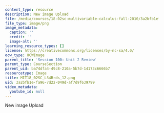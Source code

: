 ```yaml
---
content_type: resource
description: New image Upload
file: /media/courses/18-02sc-multivariable-calculus-fall-2010/3a2bfb1efa967d22049daf7d9f639799_MIT18_02SC_L34Brds_12.png
file_type: image/png
image_metadata:
  caption: ''
  credit: ''
  image-alt: ''
learning_resource_types: []
license: https://creativecommons.org/licenses/by-nc-sa/4.0/
ocw_type: OCWImage
parent_title: 'Session 100: Unit 2 Review'
parent_type: CourseSection
parent_uid: ba74dfa4-49c8-210a-5b7d-14173c6666b7
resourcetype: Image
title: MIT18_02SC_L34Brds_12.png
uid: 3a2bfb1e-fa96-7d22-049d-af7d9f639799
video_metadata:
  youtube_id: null
---
```

New image Upload